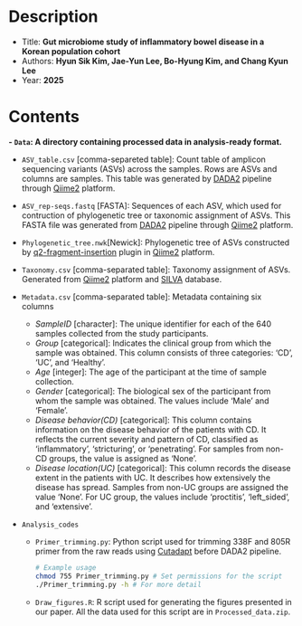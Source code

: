 # Description
- Title: **Gut microbiome study of inflammatory bowel disease in a Korean population cohort**
- Authors: **Hyun Sik Kim, Jae-Yun Lee, Bo-Hyung Kim, and Chang Kyun Lee**
- Year: **2025**

# Contents
**- `Data`: A directory containing processed data in analysis-ready format.**
  - `ASV_table.csv` [comma-separeted table]: Count table of amplicon sequencing variants (ASVs) across the samples. Rows are ASVs and columns are samples. This table was generated by [DADA2](https://benjjneb.github.io/dada2/index.html) pipeline through [Qiime2](https://qiime2.org/) platform.
  - `ASV_rep-seqs.fastq` [FASTA]: Sequences of each ASV, which used for contruction of phylogenetic tree or taxonomic assignment of ASVs. This FASTA file was generated from [DADA2](https://benjjneb.github.io/dada2/index.html) pipeline through [Qiime2](https://qiime2.org/) platform.
  - `Phylogenetic_tree.nwk`[Newick]: Phylogenetic tree of ASVs constructed by [q2-fragment-insertion](https://library.qiime2.org/plugins/q2-fragment-insertion/16/) plugin in [Qiime2](https://qiime2.org/) platform.
  - `Taxonomy.csv` [comma-separated table]: Taxonomy assignment of ASVs. Generated from [Qiime2](https://qiime2.org/) platform and [SILVA](https://www.arb-silva.de/) database.
  - `Metadata.csv` [comma-separated table]: Metadata containing six columns
    - _SampleID_ [character]: The unique identifier for each of the 640 samples collected from the study participants.
    - _Group_ [categorical]: Indicates the clinical group from which the sample was obtained. This column consists of three categories: ‘CD’, ‘UC’, and ‘Healthy’.
    - _Age_ [integer]: The age of the participant at the time of sample collection.
    - _Gender_ [categorical]: The biological sex of the participant from whom the sample was obtained. The values include ‘Male’ and ‘Female’.
    - _Disease behavior(CD)_ [categorical]: This column contains information on the disease behavior of the patients with CD. It reflects the current severity and pattern of CD, classified as ‘inflammatory’, ‘stricturing’, or ‘penetrating’. For samples from non-CD groups, the value is assigned as ‘None’.
    - _Disease location(UC)_ [categorical]: This column records the disease extent in the patients with UC. It describes how extensively the disease has spread. Samples from non-UC groups are assigned the value ‘None’. For UC group, the values include ‘proctitis’, ‘left_sided’, and ‘extensive’.


- `Analysis_codes`
  - `Primer_trimming.py`: Python script used for trimming 338F and 805R primer from the raw reads using [Cutadapt](https://cutadapt.readthedocs.io/en/stable/) before DADA2 pipeline.
    ```bash
    # Example usage
    chmod 755 Primer_trimming.py # Set permissions for the script
    ./Primer_trimming.py -h # For more detail
    ```
  - `Draw_figures.R`: R script used for generating the figures presented in our paper. All the data used for this script are in `Processed_data.zip`.
